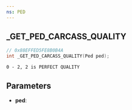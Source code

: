```yaml
---
ns: PED
---
```

## _GET_PED_CARCASS_QUALITY

```c
// 0x88EFFED5FE8B0B4A
int _GET_PED_CARCASS_QUALITY(Ped ped);
```

```
0 - 2, 2 is PERFECT QUALITY
```

## Parameters
* **ped**:
